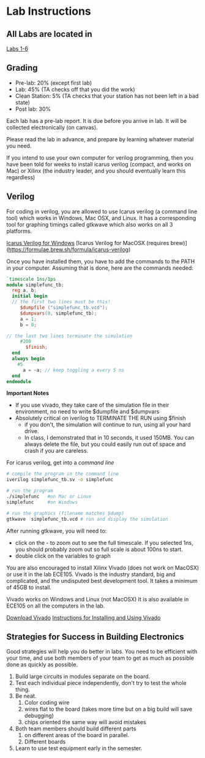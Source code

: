 # Lab Instructions

## All Labs are located in

[Labs 1-6](https://github.com/RU-ECE/ECE231-DigitalLogicDesign/tree/main/labs)

## Grading

* Pre-lab:       20% (except first lab)
* Lab:           45% (TA checks off that you did the work)
* Clean Station:  5% (TA checks that your station has not been left in a bad state)
* Post lab:      30%

Each lab has a pre-lab report. It is due before you arrive in lab. It will be collected electronically (on canvas).

Please read the lab in advance, and prepare by learning whatever material you need.

If you intend to use your own computer for verilog programming, then you have been told for weeks to install icarus verilog (compact, and works on Mac) or Xilinx (the industry leader, and you should eventually learn this regardless)

## Verilog

For coding in verilog, you are allowed to use Icarus verilog (a command line tool) which works in Windows, Mac OSX, and Linux. It has a corresponding tool for graphing timings called gtkwave which also works on all 3 platforms.

[Icarus Verilog for Windows](https://bleyer.org/icarus/)
[Icarus Verilog for MacOSX (requires brew)] (https://formulae.brew.sh/formula/icarus-verilog)

Once you have installed them, you have to add the commands to the PATH in your computer. Assuming that is done, here are the commands needed:

```verilog
`timescale 1ns/1ps
module simplefunc_tb;
  reg a, b;
  initial begin
  // the first two lines must be this!
     $dumpfile ("simplefunc_tb.vcd");
     $dumpvars(0, simplefunc_tb); 
     a = 1;
     b = 0;

// the last two lines terminate the simulation
     #200
       $finish;
  end
  always begin
    #5
      a = ~a; // keep toggling a every 5 ns
  end
endmodule
```

**Important Notes**
  - If you use vivado, they take care of the simulation file in their environment, no need to write \$dumpfile and \$dumpvars
  - Absolutely critical on iverilog to TERMINATE THE RUN using $finish
    - if you don't, the simulation will continue to run, using all your hard drive.
    - In class, I demonstrated that in 10 seconds, it used 150MB. You can always delete the file, but you could easily run out of space and crash if you are careless.

For icarus verilog, get into a *command line*

```bash
# compile the program in the command line
iverilog simplefunc_tb.sv -o simplefunc

# run the program
./simplefunc   #on Mac or Linux
simplefunc     #on Windows

# run the graphics (filename matches $dump)
gtkwave  simplefunc_tb.vcd # run and display the simulation
```

After running gtkwave, you will need to:
* click on the - to zoom out to see the full timescale. If you selected 1ns, you should probably zoom out so full scale is about 100ns to start.
* double click on the variables to graph


You are also encouraged to install Xilinx Vivado (does not work on MacOSX) or use it in the lab ECE105. Vivado is the industry standard, big and complicated, and the undisputed best development tool. It takes a minimum of 45GB to install.

Vivado works on Windows and Linux (not MacOSX)
It is also available in ECE105 on all the computers in the lab.

[Download Vivado](https://www.xilinx.com/support/download.html)
[Instructions for Installing and Using Vivado]()

## Strategies for Success in Building Electronics

Good strategies will help you do better in labs. You need to be
efficient with your time, and use both members of your team to get as
much as possible done as quickly as possible.

1. Build large circuits in modules separate on the board.
1. Test each individual piece independently, don't try to test the whole thing.
1. Be neat.
   1. Color coding wire
   1. wires flat to the board (takes more time but on a big build will save debugging)
   1. chips oriented the same way will avoid mistakes
1. Both team members should build different parts
   1. on different areas of the board in parallel.
   1. Different boards
1. Learn to use test equipment early in the semester.
